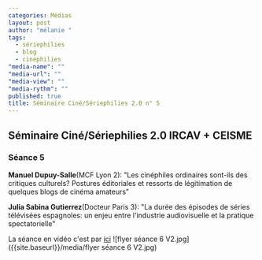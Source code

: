 ```yaml
---
categories: Médias
layout: post
author: "mélanie "
tags: 
  - sériephilies
  - blog
  - cinéphilies
"media-name": ""
"media-url": ""
"media-view": ""
"media-rythm": ""
published: true
title: Séminaire Ciné/Sériephilies 2.0 n° 5
---
```



## Séminaire Ciné/Sériephilies 2.0 IRCAV + CEISME
### Séance 5

**Manuel Dupuy-Salle**(MCF Lyon 2): "Les cinéphiles ordinaires sont-ils des critiques culturels? Postures éditoriales et ressorts de légitimation de quelques blogs de cinéma amateurs"

**Julia Sabina Gutierrez**(Docteur Paris 3): "La durée des épisodes de séries télévisées espagnoles: un enjeu entre l'industrie audiovisuelle et la pratique spectatorielle"

La séance en vidéo c'est par [ici](http://epresence.univ-paris3.fr/3/Watch/1597583.aspx) 
![flyer séance 6 V2.jpg]({{site.baseurl}}/media/flyer séance 6 V2.jpg)
